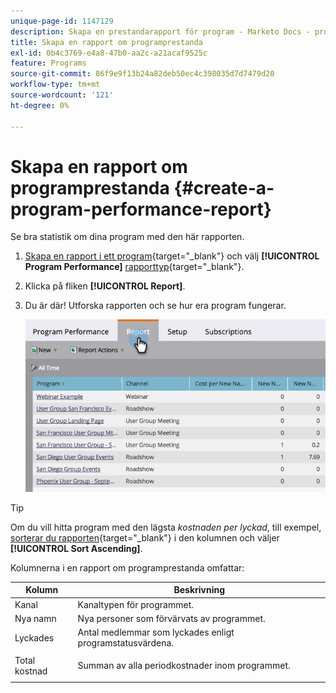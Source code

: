 ```yaml
---
unique-page-id: 1147129
description: Skapa en prestandarapport för program - Marketo Docs - produktdokumentation
title: Skapa en rapport om programprestanda
exl-id: 0b4c3769-e4a8-47b0-aa2c-a21acaf9525c
feature: Programs
source-git-commit: 86f9e9f13b24a82deb50ec4c398035d7d7479d20
workflow-type: tm+mt
source-wordcount: '121'
ht-degree: 0%

---
```


# Skapa en rapport om programprestanda {#create-a-program-performance-report}

Se bra statistik om dina program med den här rapporten.

1. [Skapa en rapport i ett program](/help/marketo/product-docs/reporting/basic-reporting/creating-reports/create-a-report-in-a-program.md){target="_blank"} och välj **[!UICONTROL Program Performance]** [rapporttyp](/help/marketo/product-docs/reporting/basic-reporting/report-types/report-type-overview.md){target="_blank"}.
1. Klicka på fliken **[!UICONTROL Report]**.
1. Du är där! Utforska rapporten och se hur era program fungerar.

   ![](assets/image2014-9-18-17-3a23-3a2.png)

>[!TIP]
>
>Om du vill hitta program med den lägsta *kostnaden per lyckad*, till exempel, [sorterar du rapporten](/help/marketo/product-docs/reporting/basic-reporting/editing-reports/sort-report-on-columns.md){target="_blank"} i den kolumnen och väljer **[!UICONTROL Sort Ascending]**.

Kolumnerna i en rapport om programprestanda omfattar:

<table> 
 <thead> 
  <tr> 
   <th>Kolumn</th> 
   <th>Beskrivning</th> 
  </tr> 
 </thead> 
 <tbody> 
  <tr> 
   <td>Kanal</td> 
   <td>Kanaltypen för programmet.</td> 
  </tr> 
  <tr> 
   <td>Nya namn</td> 
   <td>Nya personer som förvärvats av programmet.</td> 
  </tr> 
  <tr> 
   <td>Lyckades</td> 
   <td>Antal medlemmar som lyckades enligt programstatusvärdena. </td> 
  </tr> 
  <tr> 
   <td>Total kostnad</td> 
   <td><p>Summan av alla periodkostnader inom programmet.</p></td> 
  </tr> 
 </tbody> 
</table>
